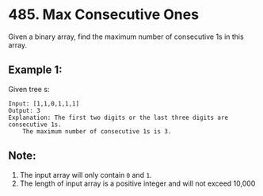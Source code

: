# 485. Max Consecutive Ones

Given a binary array, find the maximum number of consecutive 1s in this array.

## Example 1:

Given tree s:

```
Input: [1,1,0,1,1,1]
Output: 3
Explanation: The first two digits or the last three digits are consecutive 1s.
    The maximum number of consecutive 1s is 3.
```

## Note:

1. The input array will only contain `0` and `1`.
2. The length of input array is a positive integer and will not exceed 10,000